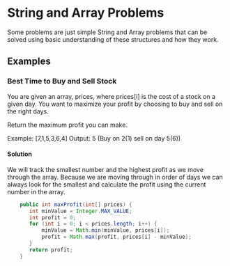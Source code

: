 # String and Array Problems
Some problems are just simple String and Array problems that can be solved
using basic understanding of these structures and how they work. 

## Examples

### Best Time to Buy and Sell Stock

You are given an array, prices, where prices[i] is the cost of a stock on a
given day. You want to maximize your profit by choosing to buy and sell on the
right days. 

Return the maximum profit you can make. 

Example: [7,1,5,3,6,4]
Output: 5 (Buy on 2(1) sell on day 5(6))

#### Solution
We will track the smallest number and the highest profit as we move through the
array. Because we are moving through in order of days we can always look for
the smallest and calculate the profit using the current number in the array.

```java
    public int maxProfit(int[] prices) {
       int minValue = Integer.MAX_VALUE;
       int profit = 0;
       for (int i = 0; i < prices.length; i++) {
           minValue = Math.min(minValue, prices[i]);
           profit = Math.max(profit, prices[i] - minValue);
       }
       return profit;
    }
```
